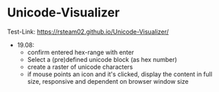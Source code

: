 # Unicode-Visualizer

Test-Link: https://rsteam02.github.io/Unicode-Visualizer/

+ 19.08:
    - confirm entered hex-range with enter
    - Select a (pre)defined unicode block (as hex number)
    - create a raster of unicode characters
    - if mouse points an icon and it's clicked, display the content in full size, responsive and dependent on browser window size